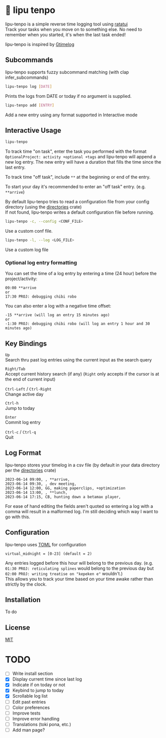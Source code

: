# 📓 lipu tenpo

lipu-tenpo is a simple reverse time logging tool using [ratatui](https//github.com/tui-rs-revival/ratatui)  
Track your tasks when you move on to something else. No need to remember when you started, it's when the last task ended!

lipu-tenpo is inspired by [Gtimelog](https://github.com/gtimelog/gtimelog)

## Subcommands

lipu-tenpo supports fuzzy subcommand matching (with clap infer_subcommands)

```bash
lipu-tenpo log [DATE]
```

Prints the logs from DATE or today if no argument is supplied.

```bash
lipu-tenpo add [ENTRY]
```

Add a new entry using any format supported in Interactive mode

## Interactive Usage
```bash
lipu-tenpo
```

To track time "on task", enter the task you performed with the format `OptionalProject: activity +optional +tags` and lipu-tenpo will append a new log entry. The new entry will have a duration that fills the time since the last entry.

To track time "off task", include `**` at the beginning or end of the entry.

To start your day it's recommended to enter an "off task" entry. (e.g. `**arrive`)

By default lipu-tenpo tries to read a configuration file from your config directory (using the [directories](https://github.com/dirs-dev/directories-rs) crate)  
If not found, lipu-tenpo writes a default configuration file before running.

```bash
lipu-tenpo -c, --config <CONF_FILE>
```
Use a custom conf file.

```bash
lipu-tenpo -l, --log <LOG_FILE>
```
Use a custom log file


### Optional log entry formatting

You can set the time of a log entry by entering a time (24 hour) before the project/activity:
```
09:00 **arrive
or
17:30 PROJ: debugging chibi robo
```

You can also enter a log with a negative time offset:
```
-15 **arrive (will log an entry 15 minutes ago)
or
-1:30 PROJ: debugging chibi robo (will log an entry 1 hour and 30 minutes ago)
```

## Key Bindings

`Up`  
Search thru past log entries using the current input as the search query

`Right/Tab`  
Accept current history search (if any) (`Right` only accepts if the cursor is at the end of current input)

`Ctrl-Left` / `Ctrl-Right`  
Change active day

`Ctrl-h`  
Jump to today

`Enter`  
Commit log entry

`Ctrl-c` / `Ctrl-q`  
Quit

## Log Format

lipu-tenpo stores your timelog in a csv file (by default in your data directory per the [directories](https://github.com/dirs-dev/directories-rs) crate)   
```
2023-06-14 09:00, , **arrive, 
2023-06-14 09:30, , dev meeting, 
2023-06-14 12:00, GG, making paperclips, +optimization
2023-06-14 13:00, , **lunch, 
2023-06-14 17:15, CB, hunting down a betamax player, 
```
For ease of hand editing the fields aren't quoted so entering a log with a comma will result in a malformed log.
I'm still deciding which way I want to go with this.

## Configuration

lipu-tenpo uses [TOML](https://toml.io/en/) for configuration

```
virtual_midnight = [0-23] (default = 2)
```

Any entries logged before this hour will belong to the previous day. (e.g. `01:30 PROJ: reticulating splines` would belong to the previous day but `02:00 PROJ: writing treatise on "kepeken e"` wouldn't.)  
This allows you to track your time based on your time awake rather than strictly by the clock.  

## Installation

To do

## License

[MIT](https://mit-license.org/)

# TODO
- [ ] Write install section
- [x] Display current time since last log
- [x] Indicate if on today or not
- [x] Keybind to jump to today
- [x] Scrollable log list
- [ ] Edit past entries
- [ ] Color preferences
- [ ] Improve tests
- [ ] Improve error handling
- [ ] Translations (toki pona, etc.)
- [ ] Add man page?
